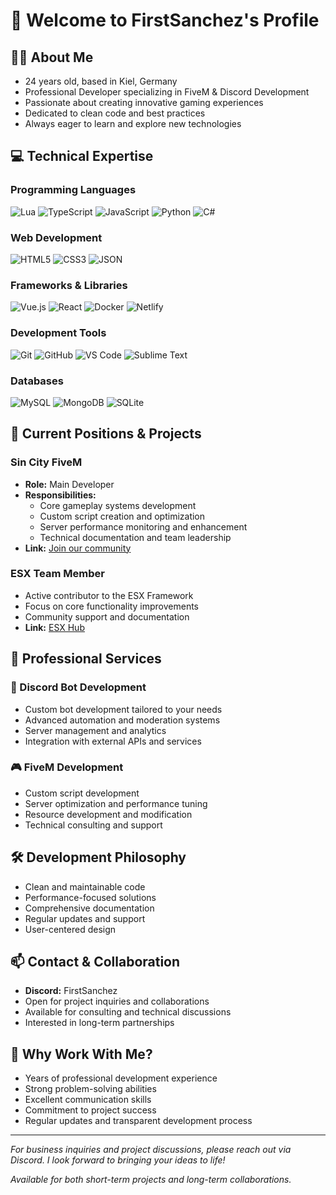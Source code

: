 # 👋 Welcome to FirstSanchez's Profile

## 🧑‍💻 About Me
- 24 years old, based in Kiel, Germany
- Professional Developer specializing in FiveM & Discord Development
- Passionate about creating innovative gaming experiences
- Dedicated to clean code and best practices
- Always eager to learn and explore new technologies

## 💻 Technical Expertise

### Programming Languages
![Lua](https://img.shields.io/badge/Lua-2C2D72?style=for-the-badge&logo=lua&logoColor=white)
![TypeScript](https://img.shields.io/badge/TypeScript-007ACC?style=for-the-badge&logo=typescript&logoColor=white)
![JavaScript](https://img.shields.io/badge/JavaScript-F7DF1E?style=for-the-badge&logo=javascript&logoColor=black)
![Python](https://img.shields.io/badge/Python-3776AB?style=for-the-badge&logo=python&logoColor=white)
![C#](https://img.shields.io/badge/C%23-239120?style=for-the-badge&logo=c-sharp&logoColor=white)

### Web Development
![HTML5](https://img.shields.io/badge/HTML5-E34F26?style=for-the-badge&logo=html5&logoColor=white)
![CSS3](https://img.shields.io/badge/CSS3-1572B6?style=for-the-badge&logo=css3&logoColor=white)
![JSON](https://img.shields.io/badge/JSON-000000?style=for-the-badge&logo=json&logoColor=white)

### Frameworks & Libraries
![Vue.js](https://img.shields.io/badge/Vue.js-35495E?style=for-the-badge&logo=vue.js&logoColor=4FC08D)
![React](https://img.shields.io/badge/React-20232A?style=for-the-badge&logo=react&logoColor=61DAFB)
![Docker](https://img.shields.io/badge/Docker-2496ED?style=for-the-badge&logo=docker&logoColor=white)
![Netlify](https://img.shields.io/badge/Netlify-00C7B7?style=for-the-badge&logo=netlify&logoColor=white)

### Development Tools
![Git](https://img.shields.io/badge/Git-F05032?style=for-the-badge&logo=git&logoColor=white)
![GitHub](https://img.shields.io/badge/GitHub-100000?style=for-the-badge&logo=github&logoColor=white)
![VS Code](https://img.shields.io/badge/VS_Code-007ACC?style=for-the-badge&logo=visual-studio-code&logoColor=white)
![Sublime Text](https://img.shields.io/badge/Sublime_Text-FF9800?style=for-the-badge&logo=sublime-text&logoColor=white)

### Databases
![MySQL](https://img.shields.io/badge/MySQL-4479A1?style=for-the-badge&logo=mysql&logoColor=white)
![MongoDB](https://img.shields.io/badge/MongoDB-47A248?style=for-the-badge&logo=mongodb&logoColor=white)
![SQLite](https://img.shields.io/badge/SQLite-003B57?style=for-the-badge&logo=sqlite&logoColor=white)

## 🚀 Current Positions & Projects

### Sin City FiveM
- **Role:** Main Developer
- **Responsibilities:**
  - Core gameplay systems development
  - Custom script creation and optimization
  - Server performance monitoring and enhancement
  - Technical documentation and team leadership
- **Link:** [Join our community](https://discord.gg/sincityrp)

### ESX Team Member
- Active contributor to the ESX Framework
- Focus on core functionality improvements
- Community support and documentation
- **Link:** [ESX Hub](https://discord.gg/esx-hub)

## 💼 Professional Services

### 🤖 Discord Bot Development
- Custom bot development tailored to your needs
- Advanced automation and moderation systems
- Server management and analytics
- Integration with external APIs and services

### 🎮 FiveM Development
- Custom script development
- Server optimization and performance tuning
- Resource development and modification
- Technical consulting and support

## 🛠️ Development Philosophy
- Clean and maintainable code
- Performance-focused solutions
- Comprehensive documentation
- Regular updates and support
- User-centered design

## 📫 Contact & Collaboration
- **Discord:** FirstSanchez
- Open for project inquiries and collaborations
- Available for consulting and technical discussions
- Interested in long-term partnerships

## 🌟 Why Work With Me?
- Years of professional development experience
- Strong problem-solving abilities
- Excellent communication skills
- Commitment to project success
- Regular updates and transparent development process

---

*For business inquiries and project discussions, please reach out via Discord. I look forward to bringing your ideas to life!* 

*Available for both short-term projects and long-term collaborations.*
